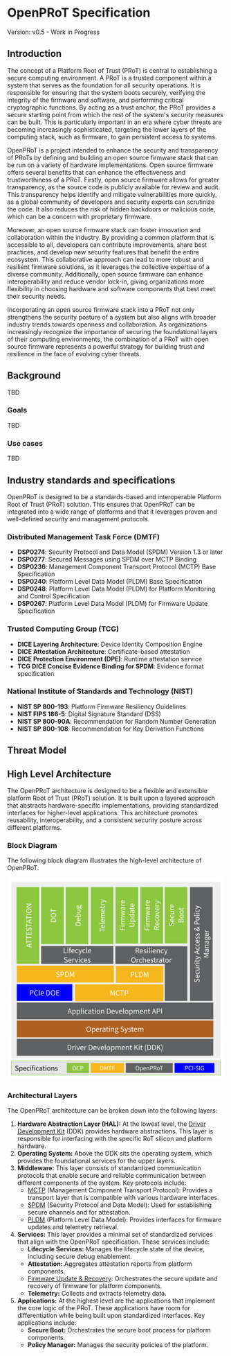 # OpenPRoT Specification

Version: v0.5 - Work in Progress

## Introduction

The concept of a Platform Root of Trust (PRoT) is central to establishing a
secure computing environment. A PRoT is a trusted component within a system that
serves as the foundation for all security operations. It is responsible for
ensuring that the system boots securely, verifying the integrity of the firmware
and software, and performing critical cryptographic functions. By acting as a
trust anchor, the PRoT provides a secure starting point from which the rest of
the system's security measures can be built. This is particularly important in
an era where cyber threats are becoming increasingly sophisticated, targeting
the lower layers of the computing stack, such as firmware, to gain persistent
access to systems.

OpenPRoT is a project intended to enhance the security and transparency of PRoTs
by defining and building an open source firmware stack that can be run on a
variety of hardware implementations. Open source firmware offers several
benefits that can enhance the effectiveness and trustworthiness of a PRoT.
Firstly, open source firmware allows for greater transparency, as the source
code is publicly available for review and audit. This transparency helps
identify and mitigate vulnerabilities more quickly, as a global community of
developers and security experts can scrutinize the code. It also reduces the
risk of hidden backdoors or malicious code, which can be a concern with
proprietary firmware.

Moreover, an open source firmware stack can foster innovation and collaboration
within the industry. By providing a common platform that is accessible to all,
developers can contribute improvements, share best practices, and develop new
security features that benefit the entire ecosystem. This collaborative approach
can lead to more robust and resilient firmware solutions, as it leverages the
collective expertise of a diverse community. Additionally, open source firmware
can enhance interoperability and reduce vendor lock-in, giving organizations
more flexibility in choosing hardware and software components that best meet
their security needs.

Incorporating an open source firmware stack into a PRoT not only strengthens the
security posture of a system but also aligns with broader industry trends
towards openness and collaboration. As organizations increasingly recognize the
importance of securing the foundational layers of their computing environments,
the combination of a PRoT with open source firmware represents a powerful
strategy for building trust and resilience in the face of evolving cyber
threats.

## Background

TBD

### Goals

TBD

### Use cases

TBD

## Industry standards and specifications

OpenPRoT is designed to be a standards-based and interoperable Platform Root of
Trust (PRoT) solution. This ensures that OpenPRoT can be integrated into a wide
range of platforms and that it leverages proven and well-defined security and
management protocols.

### Distributed Management Task Force (DMTF)

- **DSP0274**: Security Protocol and Data Model (SPDM) Version 1.3 or later
- **DSP0277**: Secured Messages using SPDM over MCTP Binding
- **DSP0236**: Management Component Transport Protocol (MCTP) Base Specification
- **DSP0240**: Platform Level Data Model (PLDM) Base Specification
- **DSP0248**: Platform Level Data Model (PLDM) for Platform Monitoring and Control Specification
- **DSP0267**: Platform Level Data Model (PLDM) for Firmware Update Specification

### Trusted Computing Group (TCG)

- **DICE Layering Architecture**: Device Identity Composition Engine
- **DICE Attestation Architecture**: Certificate-based attestation
- **DICE Protection Environment (DPE)**: Runtime attestation service
- **TCG DICE Concise Evidence Binding for SPDM**: Evidence format specification

### National Institute of Standards and Technology (NIST)

- **NIST SP 800-193**: Platform Firmware Resiliency Guidelines
- **NIST FIPS 186-5**: Digital Signature Standard (DSS)
- **NIST SP 800-90A**: Recommendation for Random Number Generation
- **NIST SP 800-108**: Recommendation for Key Derivation Functions

## Threat Model


## High Level Architecture

The OpenPRoT architecture is designed to be a flexible and extensible platform
Root of Trust (PRoT) solution. It is built upon a layered approach that
abstracts hardware-specific implementations, providing standardized interfaces
for higher-level applications. This architecture promotes reusability,
interoperability, and a consistent security posture across different platforms.

### Block Diagram

The following block diagram illustrates the high-level architecture of OpenPRoT.

<img src="openprot_diagram.svg" alt="figure2" width="700"/>

### Architectural Layers

The OpenPRoT architecture can be broken down into the following layers:

1.  **Hardware Abstraction Layer (HAL):** At the lowest level, the
    [Driver Development Kit](./device_abstraction/README.md) (DDK) provides
    hardware abstractions. This layer is responsible for interfacing with the
    specific RoT silicon and platform hardware.
2.  **Operating System:** Above the DDK sits the operating system, which
    provides the foundational services for the upper layers.
3.  **Middleware:** This layer consists of standardized communication protocols
    that enable secure and reliable communication between different components
    of the system. Key protocols include:
    *   [MCTP](./middleware/mctp.md) (Management Component Transport Protocol):
        Provides a transport layer that is compatible with various hardware
        interfaces.
    *   [SPDM](./middleware/spdm.md) (Security Protocol and Data Model): Used
        for establishing secure channels and for attestation.
    *   [PLDM](./middleware/pldm.md) (Platform Level Data Model): Provides
        interfaces for firmware updates and telemetry retrieval.
4.  **Services:** This layer provides a minimal set of standardized services
    that align with the OpenPRoT specification. These services include:
    *   **Lifecycle Services:** Manages the lifecycle state of the device,
        including secure debug enablement.
    *   **Attestation:** Aggregates attestation reports from platform
        components.
    *   [Firmware Update & Recovery](./services/fwupdate.md): Orchestrates the
        secure update and recovery of firmware for platform components.
    *   **Telemetry:** Collects and extracts telemetry data.
5.  **Applications:** At the highest level are the applications that implement
    the core logic of the PRoT. These applications have room for differentiation
    while being built upon standardized interfaces. Key applications include:
    *   **Secure Boot:** Orchestrates the secure boot process for platform
        components.
    *   **Policy Manager:** Manages the security policies of the platform.
